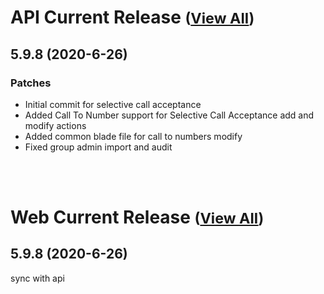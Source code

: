 
# API Current Release <small>([View All](/API.md))</small>
## 5.9.8 (2020-6-26)
### Patches 

- Initial commit for selective call acceptance
- Added Call To Number support for Selective Call Acceptance add and modify actions
- Added common blade file for call to numbers modify
- Fixed group admin import and audit

<br><br>
# Web Current Release <small>([View All](/Web.md))</small>
## 5.9.8 (2020-6-26)
sync with api

  